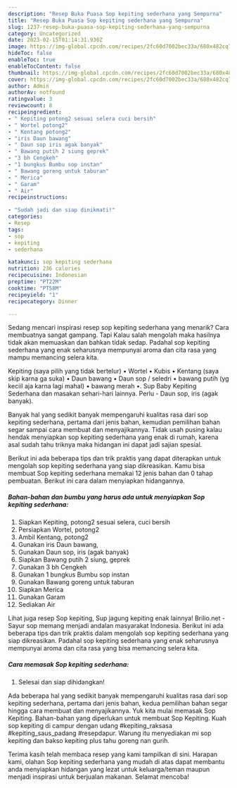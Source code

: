 ```yaml
---
description: "Resep Buka Puasa Sop kepiting sederhana yang Sempurna"
title: "Resep Buka Puasa Sop kepiting sederhana yang Sempurna"
slug: 1237-resep-buka-puasa-sop-kepiting-sederhana-yang-sempurna
category: Uncategorized
date: 2023-02-15T01:14:31.930Z
image: https://img-global.cpcdn.com/recipes/2fc60d7002bec33a/680x482cq70/sop-kepiting-sederhana-foto-resep-utama.jpg
hideToc: false
enableToc: true
enableTocContent: false
thumbnail: https://img-global.cpcdn.com/recipes/2fc60d7002bec33a/680x482cq70/sop-kepiting-sederhana-foto-resep-utama.jpg
cover: https://img-global.cpcdn.com/recipes/2fc60d7002bec33a/680x482cq70/sop-kepiting-sederhana-foto-resep-utama.jpg
author: Admin
authorAv: notfound
ratingvalue: 3
reviewcount: 8
recipeingredient:
- " Kepiting potong2 sesuai selera cuci bersih"
- " Wortel potong2"
- " Kentang potong2"
- "iris Daun bawang"
- " Daun sop iris agak banyak"
- " Bawang putih 2 siung geprek"
- "3 bh Cengkeh"
- "1 bungkus Bumbu sop instan"
- " Bawang goreng untuk taburan"
- " Merica"
- " Garam"
- " Air"
recipeinstructions:

- "Sudah jadi dan siap dinikmati!"
categories:
- Resep
tags:
- sop
- kepiting
- sederhana

katakunci: sop kepiting sederhana 
nutrition: 236 calories
recipecuisine: Indonesian
preptime: "PT22M"
cooktime: "PT58M"
recipeyield: "1"
recipecategory: Dinner

---
```



Sedang mencari inspirasi resep sop kepiting sederhana yang menarik? Cara membuatnya sangat gampang. Tapi Kalau salah mengolah maka hasilnya tidak akan memuaskan dan bahkan tidak sedap. Padahal sop kepiting sederhana yang enak seharusnya mempunyai aroma dan cita rasa yang mampu memancing selera kita.


Kepiting (saya pilih yang tidak bertelur) • Wortel • Kubis • Kentang (saya skip karna ga suka) • Daun bawang • Daun sop / seledri • bawang putih (yg keciil aja karna lagi mahal) • bawang merah •. Sup Baby Kepiting Sederhana dan masakan sehari-hari lainnya. Perlu - Daun sop, iris (agak banyak).

Banyak hal yang sedikit banyak mempengaruhi kualitas rasa dari sop kepiting sederhana, pertama dari jenis bahan, kemudian pemilihan bahan segar sampai cara membuat dan menyajikannya. Tidak usah pusing kalau hendak menyiapkan sop kepiting sederhana yang enak di rumah, karena asal sudah tahu triknya maka hidangan ini dapat jadi sajian spesial.


Berikut ini ada beberapa tips dan trik praktis yang dapat diterapkan untuk mengolah sop kepiting sederhana yang siap dikreasikan. Kamu bisa membuat Sop kepiting sederhana memakai 12 jenis bahan dan 0 tahap pembuatan. Berikut ini cara dalam menyiapkan hidangannya.

<!--inarticleads1-->

##### Bahan-bahan dan bumbu yang harus ada untuk menyiapkan Sop kepiting sederhana:

1. Siapkan  Kepiting, potong2 sesuai selera, cuci bersih
1. Persiapkan  Wortel, potong2
1. Ambil  Kentang, potong2
1. Gunakan iris Daun bawang,
1. Gunakan  Daun sop, iris (agak banyak)
1. Siapkan  Bawang putih 2 siung, geprek
1. Gunakan 3 bh Cengkeh
1. Gunakan 1 bungkus Bumbu sop instan
1. Gunakan  Bawang goreng untuk taburan
1. Siapkan  Merica
1. Gunakan  Garam
1. Sediakan  Air


Lihat juga resep Sop kepiting, Sup jagung kepiting enak lainnya! Brilio.net - Sayur sop memang menjadi andalan masyarakat Indonesia. Berikut ini ada beberapa tips dan trik praktis dalam mengolah sop kepiting sederhana yang siap dikreasikan. Padahal sop kepiting sederhana yang enak seharusnya mempunyai aroma dan cita rasa yang bisa memancing selera kita. 

<!--inarticleads2-->

##### Cara memasak Sop kepiting sederhana:


1. Selesai dan siap dihidangkan!

Ada beberapa hal yang sedikit banyak mempengaruhi kualitas rasa dari sop kepiting sederhana, pertama dari jenis bahan, kedua pemilihan bahan segar hingga cara membuat dan menyajikannya. Yuk kita mulai memasak Sop Kepiting. Bahan-bahan yang diperlukan untuk membuat Sop Kepiting. Kuah sop kepiting di campur dengan udang #kepiting_raksasa #kepiting_saus_padang #resepdapur. Warung itu menyediakan mi sop kepiting dan bakso kepiting plus tahu goreng nan gurih. 

Terima kasih telah membaca resep yang kami tampilkan di sini. Harapan kami, olahan Sop kepiting sederhana yang mudah di atas dapat membantu anda menyiapkan hidangan yang lezat untuk keluarga/teman maupun menjadi inspirasi untuk berjualan makanan. Selamat mencoba!
